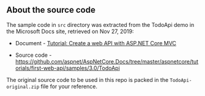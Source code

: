 
## About the source code

The sample code in `src` directory was extracted from the TodoApi demo in the Microsoft Docs site, retrieved on Nov 27, 2019:

 - Document - [Tutorial: Create a web API with ASP.NET Core MVC](https://docs.microsoft.com/en-us/aspnet/core/tutorials/first-web-api?view=aspnetcore-3.0&tabs=visual-studio)

 - Source code - https://github.com/aspnet/AspNetCore.Docs/tree/master/aspnetcore/tutorials/first-web-api/samples/3.0/TodoApi


The original source code to be used in this repo is packed in the `TodoApi-original.zip` file for your reference.

